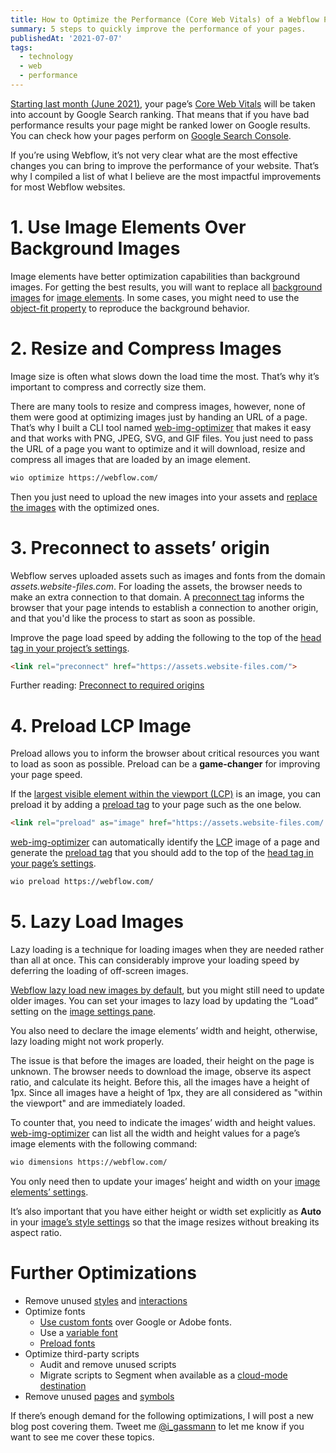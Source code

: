 ```yaml
---
title: How to Optimize the Performance (Core Web Vitals) of a Webflow Page
summary: 5 steps to quickly improve the performance of your pages.
publishedAt: '2021-07-07'
tags:
  - technology
  - web
  - performance
---
```


[Starting last month (June 2021)](https://developers.google.com/search/blog/2021/04/more-details-page-experience?hl=en#gradual-rollout), your page’s [Core Web Vitals](https://web.dev/vitals/) will be taken into account by Google Search ranking. That means that if you have bad performance results your page might be ranked lower on Google results. You can check how your pages perform on [Google Search Console](https://search.google.com/search-console/core-web-vitals/summary).

If you’re using Webflow, it’s not very clear what are the most effective changes you can bring to improve the performance of your website. That’s why I compiled a list of what I believe are the most impactful improvements for most Webflow websites.

# 1. Use Image Elements Over Background Images

Image elements have better optimization capabilities than background images. For getting the best results, you will want to replace all [background images](https://university.webflow.com/lesson/background-styles-overview#background-image) for [image elements](https://university.webflow.com/lesson/image). In some cases, you might need to use the [object-fit property](https://webflow.com/feature/object-fit-support) to reproduce the background behavior.

# 2. Resize and Compress Images

Image size is often what slows down the load time the most. That’s why it’s important to compress and correctly size them.

There are many tools to resize and compress images, however, none of them were good at optimizing images just by handing an URL of a page. That’s why I built a CLI tool named [web-img-optimizer](https://github.com/IGassmann/web-img-optimizer) that makes it easy  and that works with PNG, JPEG, SVG, and GIF files. You just need to pass the URL of a page you want to optimize and it will download, resize and compress all images that are loaded by an image element.

```bash
wio optimize https://webflow.com/
```

Then you just need to upload the new images into your assets and [replace the images](https://university.webflow.com/lesson/image#replace-images) with the optimized ones.

# 3. Preconnect to assets’ origin

Webflow serves uploaded assets such as images and fonts from the domain *assets.website-files.com*. For loading the assets, the browser needs to make an extra connection to that domain. A 
[preconnect tag](https://developer.mozilla.org/en-US/docs/Web/HTML/Link_types/preconnect) informs the browser that your page intends to establish a connection to another origin, and that you'd like the process to start as soon as possible.

Improve the page load speed by adding the following to the top of the [head tag in your project’s settings](https://university.webflow.com/lesson/custom-code-in-the-head-and-body-tags#head-code).

```html
<link rel="preconnect" href="https://assets.website-files.com/">
```

Further reading: [Preconnect to required origins
](https://web.dev/uses-rel-preconnect/)

# 4. Preload LCP Image

Preload allows you to inform the browser about critical resources you want to load as soon as possible. Preload can be a **game-changer** for improving your page speed.

If the [largest visible element within the viewport (LCP)](https://web.dev/lcp/) is an image, you can preload it by adding a [preload tag](https://developer.mozilla.org/en-US/docs/Web/HTML/Link_types/preload) to your page such as the one below.

```html
<link rel="preload" as="image" href="https://assets.website-files.com/...hero.png" imagesrcset="https://assets.website-files.com/...hero-p-800.png 800w, https://assets.website-files.com/...hero.png 1400w" imagesizes="(max-width: 479px) 100vw, (max-width: 767px) 100, (max-width: 991px) 600px, 55vw">
```

[web-img-optimizer](https://github.com/IGassmann/web-img-optimizer) can automatically identify the [LCP](https://web.dev/lcp/) image of a page and generate the [preload tag](https://developer.mozilla.org/en-US/docs/Web/HTML/Link_types/preload) that you should add to the top of the [head tag in your page’s settings](https://university.webflow.com/lesson/custom-code-in-the-head-and-body-tags#inside-%3C-head-%3E-tag).

```bash
wio preload https://webflow.com/
```

# 5. Lazy Load Images

Lazy loading is a technique for loading images when they are needed rather than all at once. This can considerably improve your loading speed by deferring the loading of off-screen images.

[Webflow lazy load new images by default](https://webflow.com/feature/new-images-set-to-lazy-load-by-default), but you might still need to update older images. You can set your images to lazy load by updating the “Load” setting on the [image settings pane](https://university.webflow.com/lesson/image#edit-image-settings).

You also need to declare the image elements’ width and height, otherwise, lazy loading might not work properly.

The issue is that before the images are loaded, their height on the page is unknown. The browser needs to download the image, observe its aspect ratio, and calculate its height. Before this, all the images have a height of 1px. Since all images have a height of 1px, they are all considered as "within the viewport" and are immediately loaded.

To counter that, you need to indicate the images’ width and height values. [web-img-optimizer](https://github.com/IGassmann/web-img-optimizer) can list all the width and height values for a page’s image elements with the following command:

```bash
wio dimensions https://webflow.com/
```

You only need then to update your images’ height and width on your [image elements’ settings](https://university.webflow.com/lesson/image#edit-image-settings).

It’s also important that you have either height or width set explicitly as **Auto** in your 
[image’s style settings](https://university.webflow.com/lesson/style-panel-overview) so that the image resizes without breaking its aspect ratio.

# Further Optimizations

- Remove unused [styles](https://university.webflow.com/lesson/style-manager#deleting-all-unused-styles-in-the-style-manager)
  and [interactions](https://webflow.com/feature/clean-up-unused-interactions)
- Optimize fonts
  - [Use custom fonts](https://university.webflow.com/lesson/custom-fonts) over Google or Adobe fonts.
  - Use a [variable font](https://web.dev/variable-fonts/)
  - [Preload fonts](https://web.dev/codelab-preload-web-fonts/)
- Optimize third-party scripts
  - Audit and remove unused scripts
  - Migrate scripts to Segment when available as a [cloud-mode destination](https://segment.com/docs/connections/destinations/#connection-modes)
- Remove unused [pages](https://university.webflow.com/lesson/pages-panel#deleting-pages) and [symbols](https://university.webflow.com/lesson/symbols#delete-a-symbol)

If there’s enough demand for the following optimizations, I will post a new blog post covering them. Tweet me [@i_gassmann](https://twitter.com/I_Gassmann) to let me know if you want to see me cover these topics.
